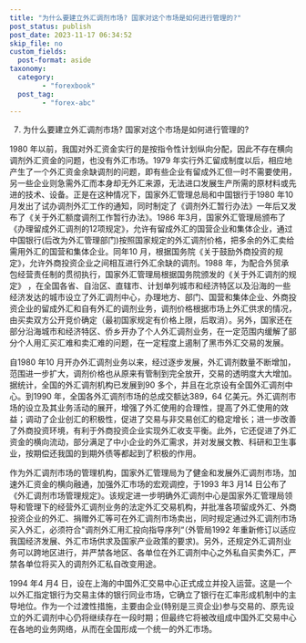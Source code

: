 ```yaml
---
title: "为什么要建立外汇调剂市场? 国家对这个市场是如何进行管理的?"
post_status: publish
post_date: 2023-11-17 06:34:52
skip_file: no
custom_fields: 
  post-format: aside
taxonomy:
  category:
        - "forexbook"
  post_tag:
        - "forex-abc"
---
```


7. 为什么要建立外汇调剂市场? 国家对这个市场是如何进行管理的?

1980 年以前，我国对外汇资金实行的是按指令性计划纵向分配，因此不存在横向调剂外汇资金的问题，也没有外汇市场。1979 年实行外汇留成制度以后，相应地产生了一个外汇资金余缺调剂的问题，即有些企业有留成外汇但一时不需要使用，另一些企业则急需外汇而本身却无外汇来源，无法进口发展生产所需的原材料或先进的技术、设备。正是在这种情况下，国家外汇管理总局和中国银行于1980 年10 月发出了试办调剂外汇工作的通知，同时制定了《调剂外汇暂行办法》一年后又发布了《关于外汇额度调剂工作暂行办法》。1986 年3月，国家外汇管理局颁布了《办理留成外汇调剂的12项规定》，允许有留成外汇的国营企业和集体企业，通过中国银行(后改为外汇管理部门)按照国家规定的外汇调剂价格，把多余的外汇卖给需用外汇的国营和集体企业。同年10 月，根据国务院《关于鼓励外商投资的规定》，允许外商投资企业之间相互进行外汇余缺的调剂。1988 年，为配合外贸承包经营责任制的贯彻执行，国家外汇管理局根据国务院颁发的《关于外汇调剂的规定》 ，在全国各省、自治区、直辖市、计划单列城市和经济特区以及沿海的一些经济发达的城市设立了外汇调剂中心，办理地方、部门、国营和集体企业、外商投资企业的留成外汇和自有外汇的调剂业务，调剂价格根据市场上外汇供求的情况，由买卖双方公开竞价确定（最初国家规定有价格上限，后取消）。另外，国家还在部分沿海城市和经济特区、侨乡开办了个人外汇调剂业务，在一定范围内缓解了部分个人用汇买汇难和卖汇难的问题，在一定程度上遏制了黑市外汇交易的发展。

自1980 年10 月开办外汇调剂业务以来，经过逐步发展，外汇调剂数量不断增加，范围进一步扩大，调剂价格也从原来有管制到完全放开，交易的透明度大大增加。据统计，全国的外汇调剂机构已发展到90 多个，并且在北京设有全国外汇调剂中心。到1990 年，全国各外汇调剂市场的总成交额达389，64 亿美元。外汇调剂市场的设立及其业务活动的展开，增强了外汇使用的合理性，提高了外汇使用的效益；调动了企业创汇的积极性，促进了交易与非交易创汇的稳定增长；进一步改善了外商投资环境，有利于外商投资企业实现外汇收支平衡。此外，它还促进了外汇资金的横向流动，部分满足了中小企业的外汇需求，并对发展文教、科研和卫生事业，按期偿还我国的到期外债等都起到了积极的作用。

作为外汇调剂市场的管理机构，国家外汇管理局为了健金和发展外汇调剂市场，加速外汇资金的横向融通，加强外汇市场的宏观调控，于1993 年3 月14 日公布了《外汇调剂市场管理规定》。该规定进一步明确外汇调剂中心是国家外汇管理局领导和管理下的经营外汇调剂业务的法定外汇交易机构，并批准各项留成外汇、外商投资企业的外汇、捐赠外汇等可在外汇调剂市场卖出，同时规定通过外汇调剂市场买入外汇，必须符合"调剂外汇用汇投向指导序列“（外管局1992 年重新修订以适应我国经济发展、外汇市场供求及国家产业政策的要求)。另外，还规定外汇调剂业务可以跨地区进行，并严禁各地区、各单位在外汇调剂中心之外私自买卖外汇，严禁各单位将买入的调剂外汇私自改变用途。

1994 年4 月4 日，设在上海的中国外汇交易中心正式成立并投入运营。这是一个以外汇指定银行为交易主体的银行同业市场，它确立了银行在汇率形成机制中的主导地位。作为一个过渡性措施，主要由企业(特别是三资企业)参与交易的、原先设立的外汇调剂中心仍将继续存在一段时期；但最终它将被改组成中国外汇交易中心在各地的业务网络，从而在全国形成一个统一的外汇市场。
